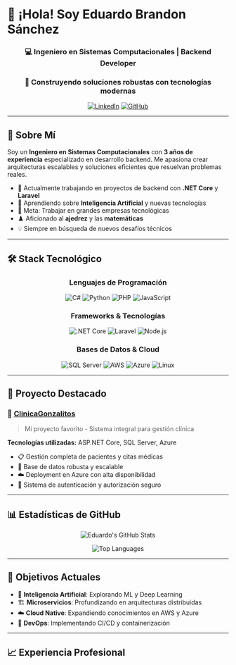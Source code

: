 # 👋 ¡Hola! Soy Eduardo Brandon Sánchez

<div align="center">
  
### 💻 Ingeniero en Sistemas Computacionales | Backend Developer
### 🎯 Construyendo soluciones robustas con tecnologías modernas

[![LinkedIn](https://img.shields.io/badge/LinkedIn-0077B5?style=for-the-badge&logo=linkedin&logoColor=white)](https://www.linkedin.com/in/brandon-sanchez-692930310)
[![GitHub](https://img.shields.io/badge/GitHub-100000?style=for-the-badge&logo=github&logoColor=white)](https://github.com/eduardo20020)

</div>

---

## 🚀 Sobre Mí

Soy un **Ingeniero en Sistemas Computacionales** con **3 años de experiencia** especializado en desarrollo backend. Me apasiona crear arquitecturas escalables y soluciones eficientes que resuelvan problemas reales.

- 🔭 Actualmente trabajando en proyectos de backend con **.NET Core** y **Laravel**
- 🌱 Aprendiendo sobre **Inteligencia Artificial** y nuevas tecnologías
- 🎯 Meta: Trabajar en grandes empresas tecnológicas
- ♟️ Aficionado al **ajedrez** y las **matemáticas**
- 💡 Siempre en búsqueda de nuevos desafíos técnicos

---

## 🛠️ Stack Tecnológico

<div align="center">

### Lenguajes de Programación
![C#](https://img.shields.io/badge/C%23-239120?style=for-the-badge&logo=c-sharp&logoColor=white)
![Python](https://img.shields.io/badge/Python-3776AB?style=for-the-badge&logo=python&logoColor=white)
![PHP](https://img.shields.io/badge/PHP-777BB4?style=for-the-badge&logo=php&logoColor=white)
![JavaScript](https://img.shields.io/badge/JavaScript-F7DF1E?style=for-the-badge&logo=javascript&logoColor=black)

### Frameworks & Tecnologías
![.NET Core](https://img.shields.io/badge/.NET%20Core-512BD4?style=for-the-badge&logo=.net&logoColor=white)
![Laravel](https://img.shields.io/badge/Laravel-FF2D20?style=for-the-badge&logo=laravel&logoColor=white)
![Node.js](https://img.shields.io/badge/Node.js-339933?style=for-the-badge&logo=node.js&logoColor=white)

### Bases de Datos & Cloud
![SQL Server](https://img.shields.io/badge/SQL%20Server-CC2927?style=for-the-badge&logo=microsoft-sql-server&logoColor=white)
![AWS](https://img.shields.io/badge/AWS-232F3E?style=for-the-badge&logo=amazon-aws&logoColor=white)
![Azure](https://img.shields.io/badge/Azure-0078D4?style=for-the-badge&logo=microsoft-azure&logoColor=white)
![Linux](https://img.shields.io/badge/Linux-FCC624?style=for-the-badge&logo=linux&logoColor=black)

</div>

---

## 🌟 Proyecto Destacado

### 🏥 [ClinicaGonzalitos](https://github.com/eduardo20020/clinicaGonzalitos)
> Mi proyecto favorito - Sistema integral para gestión clínica

**Tecnologías utilizadas:** ASP.NET Core, SQL Server, Azure
- 📋 Gestión completa de pacientes y citas médicas
- 💾 Base de datos robusta y escalable
- ☁️ Deployment en Azure con alta disponibilidad
- 🔐 Sistema de autenticación y autorización seguro

---

## 📊 Estadísticas de GitHub

<div align="center">
  
![Eduardo's GitHub Stats](https://github-readme-stats.vercel.app/api?username=eduardo20020&show_icons=true&theme=dark&bg_color=0d1117&title_color=00ff88&icon_color=00ff88&text_color=ffffff&border_color=00ff88)

![Top Languages](https://github-readme-stats.vercel.app/api/top-langs/?username=eduardo20020&layout=compact&theme=dark&bg_color=0d1117&title_color=00ff88&text_color=ffffff&border_color=00ff88)

</div>

---

## 🎯 Objetivos Actuales

- 🤖 **Inteligencia Artificial**: Explorando ML y Deep Learning
- 🏗️ **Microservicios**: Profundizando en arquitecturas distribuidas
- ☁️ **Cloud Native**: Expandiendo conocimientos en AWS y Azure
- 🚀 **DevOps**: Implementando CI/CD y containerización

---

## 📈 Experiencia Profesional

